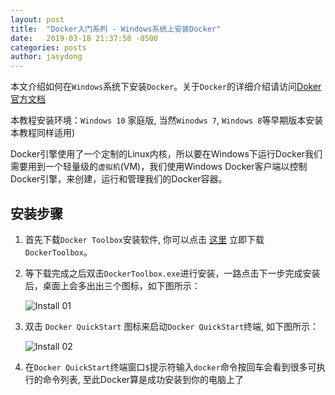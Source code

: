 ```yaml
---
layout: post
title:  "Docker入门系列 - Windows系统上安装Docker"
date:   2019-03-18 21:37:58 -0500
categories: posts
author: jasydong
---
```

本文介绍如何在`Windows`系统下安装`Docker`。关于`Docker`的详细介绍请访问[Doker官方文档](https://docs.docker.com/)

本教程安装环境：`Windows 10` 家庭版, 当然`Winodws 7`, `Windows 8`等早期版本安装本教程同样适用)

Docker引擎使用了一个定制的Linux内核，所以要在Windows下运行Docker我们需要用到一个轻量级的`虚拟机`(VM)，我们使用Windows Docker客户端以控制Docker引擎，来创建，运行和管理我们的Docker容器。

## 安装步骤

1. 首先下载`Docker Toolbox`安装软件, 你可以点击 [这里](https://download.docker.com/win/stable/DockerToolbox.exe) 立即下载`DockerToolbox`。

2. 等下载完成之后双击`DockerToolbox.exe`进行安装，一路点击下一步完成安装后，桌面上会多出出三个图标，如下图所示：

    ![Install 01](https://jasydong.github.io/assets/images/docker/install_01.png)

3. 双击 `Docker QuickStart` 图标来启动`Docker QuickStart`终端, 如下图所示：

    ![Install 02](https://jasydong.github.io/assets/images/docker/install_02.png)

4. 在`Docker QuickStart`终端窗口`$`提示符输入`docker`命令按回车会看到很多可执行的命令列表, 至此Docker算是成功安装到你的电脑上了
